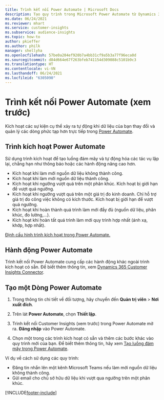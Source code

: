 ```yaml
---
title: Trình kết nối Power Automate | Microsoft Docs
description: Tạo quy trình trong Microsoft Power Automate từ Dynamics 365 Customer Insights.
ms.date: 06/24/2021
ms.reviewer: mhart
ms.service: customer-insights
ms.subservice: audience-insights
ms.topic: how-to
author: pkieffer
ms.author: philk
manager: shellyha
ms.openlocfilehash: 57be0a204ef920b7a4bb31cf9a5b3a77f96eca0d
ms.sourcegitcommit: d84d664e67f263bfeb741154d309088c5101b9c3
ms.translationtype: HT
ms.contentlocale: vi-VN
ms.lasthandoff: 06/24/2021
ms.locfileid: "6305090"
---
```

# <a name="power-automate-connector-preview"></a>Trình kết nối Power Automate (xem trước)

Kích hoạt các sự kiện cụ thể xảy ra tự động khi dữ liệu của bạn thay đổi và quản lý các dòng phức tạp hơn trực tiếp trong [Power Automate](https://flow.microsoft.com/).

## <a name="power-automate-triggers"></a>Trình kích hoạt Power Automate

Sử dụng trình kích hoạt để tạo luồng đám mây và tự động hóa các tác vụ lặp lại, chẳng hạn như thông báo hoặc các hành động nâng cao hơn. 

- Kích hoạt khi làm mới nguồn dữ liệu không thành công. 
- Kích hoạt khi làm mới nguồn dữ liệu thành công.
- Kích hoạt khi ngưỡng vượt quá trên một phân khúc. Kích hoạt bị giới hạn để vượt quá ngưỡng.
- Kích hoạt khi ngưỡng vượt quá trên một giá trị đo kinh doanh. Chỉ hỗ trợ giá trị đo công việc không có kích thước. Kích hoạt bị giới hạn để vượt quá ngưỡng.
- Kích hoạt khi hoàn thành quá trình làm mới đầy đủ (nguồn dữ liệu, phân khúc, đo lường,...).
- Kích hoạt khi hoàn tất quá trình làm mới quy trình hợp nhất (ánh xạ, khớp, hợp nhất).

[Định cấu hình trình kích hoạt trong Power Automate.](https://flow.microsoft.com/connectors/shared_customerinsights/dynamics-365-customer-insights-connector/)

## <a name="power-automate-actions"></a>Hành động Power Automate

Trình kết nối Power Automate cung cấp các hành động khác ngoài trình kích hoạt có sẵn. Để biết thêm thông tin, xem [Dynamics 365 Customer Insights Connector](/connectors/customerinsights/).

## <a name="create-a-power-automate-flow"></a>Tạo một Dòng Power Automate

1. Trong thông tin chi tiết về đối tượng, hãy chuyển đến **Quản trị viên** > **Nơi xuất đích**.

1. Trên lát **Power Automate**, chọn **Thiết lập**.

1. Trình kết nối Customer Insights (xem trước) trong Power Automate mở ra. **Đăng nhập** vào Power Automate.

1. Chọn một trong các trình kích hoạt có sẵn và thêm các bước khác vào quy trình mới của bạn. Để biết thêm thông tin, hãy xem [Tạo luồng đám mây trong Power Automate](/power-automate/get-started-logic-flow).

Ví dụ về cách sử dụng các quy trình: 
- Đăng tin nhắn lên một kênh Microsoft Teams nếu làm mới nguồn dữ liệu không thành công. 
- Gửi email cho chủ sở hữu dữ liệu khi vượt qua ngưỡng trên một phân khúc.



[!INCLUDE[footer-include](../includes/footer-banner.md)]
